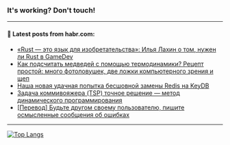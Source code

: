 ### It's working? Don't touch!

---
<!--
#### 🛠️ Technical stack:

![C++](https://img.shields.io/badge/C++-informational?logo=c%2B%2B&style=flat&logoColor=white&color=9C033A)
![Java](https://img.shields.io/badge/Java-informational?logo=java&style=flat&logoColor=white&color=007396)
![Kotlin](https://img.shields.io/badge/Kotlin-informational?logo=Kotlin&style=flat&logoColor=white&color=0095D5)
![JS](https://img.shields.io/badge/JS-informational?logo=javaScript&style=flat&logoColor=black&color=F7Df1E) <br>
![HTML5](https://img.shields.io/badge/HTML5-informational?logo=html5&style=flat&logoColor=white&color=E34F26)
![CSS3](https://img.shields.io/badge/CSS3-informational?logo=css3&style=flat&logoColor=white&color=157286)
![Sass](https://img.shields.io/badge/Saas-informational?logo=sass&style=flat&logoColor=white&color=hotpink)
![PHP](https://img.shields.io/badge/PHP-informational?logo=php&style=flat&logoColor=white&color=777BB4) <br>
![WebPAck](https://img.shields.io/badge/WebPack-informational?logo=webPack&style=flat&logoColor=white&color=FF6F00)
![Bootstrap](https://img.shields.io/badge/Bootstrap-informational?logo=Bootstrap&style=flat&logoColor=white&color=7952B3)
![MySQL](https://img.shields.io/badge/MySQL-informational?logo=MySQL&style=flat&logoColor=white&color=00f) <br>
![NodeJS](https://img.shields.io/badge/NodeJS-informational?logo=node.js&style=flat&logoColor=white&color=43853D)
![Spring](https://img.shields.io/badge/Spring-informational?logo=Spring&style=flat&logoColor=white&color=0A9EDC)
![Angular](https://img.shields.io/badge/Vue-informational?logo=vue.js&style=flat&logoColor=white&color=red)
![Git](https://img.shields.io/badge/Git-informational?logo=git&style=flat&logoColor=white&color=darkorange)

___
-->

#### 💬 Latest posts from habr.com:

<!-- BLOG-POST-LIST:START -->
- [«Rust — это язык для изобретательства»: Илья Лахин о том, нужен ли Rust в GameDev](https://habr.com/ru/post/701522/?utm_source=habrahabr&utm_medium=rss&utm_campaign=701522)
- [Как подсчитать медведей с помощью термодинамики? Рецепт простой: много фотоловушек, две ложки компьютерного зрения и щеп](https://habr.com/ru/post/701184/?utm_source=habrahabr&utm_medium=rss&utm_campaign=701184)
- [Наша новая удачная попытка бесшовной замены Redis на KeyDB](https://habr.com/ru/post/700294/?utm_source=habrahabr&utm_medium=rss&utm_campaign=700294)
- [Задача коммивояжера &lpar;TSP&rpar; точное решение — метод динамического программирования](https://habr.com/ru/post/701458/?utm_source=habrahabr&utm_medium=rss&utm_campaign=701458)
- [[Перевод] Будьте другом своему пользователю, пишите осмысленные сообщения об ошибках](https://habr.com/ru/post/698498/?utm_source=habrahabr&utm_medium=rss&utm_campaign=698498)
<!-- BLOG-POST-LIST:END -->

---

[![Top Langs](https://github-readme-stats.vercel.app/api/top-langs/?username=zloylis&layout=compact&hide_border=true&theme=dracula)](https://github.com/zloylis)
